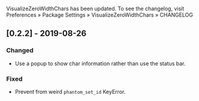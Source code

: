 VisualizeZeroWidthChars has been updated. To see the changelog, visit
Preferences » Package Settings » VisualizeZeroWidthChars » CHANGELOG


## [0.2.2] - 2019-08-26

### Changed
- Use a popup to show char information rather than use the status bar.

### Fixed
- Prevent from weird `phantom_set_id` KeyError.
